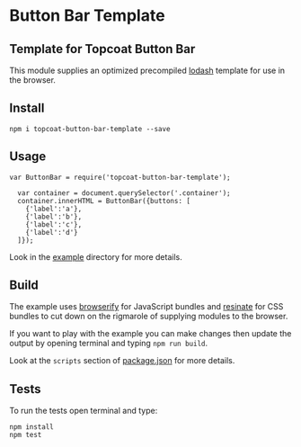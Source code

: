 Button Bar Template
===================

Template for Topcoat Button Bar
-------------------------------
This module supplies an optimized precompiled [lodash](lodash.com/docs#template) template for use in the browser.

Install
-------
`npm i topcoat-button-bar-template --save`

Usage
-----

```
var ButtonBar = require('topcoat-button-bar-template');

  var container = document.querySelector('.container');
  container.innerHTML = ButtonBar({buttons: [
    {'label':'a'},
    {'label':'b'},
    {'label':'c'},
    {'label':'d'}
  ]});

```

Look in the
[example](https://github.com/topcoat/button-bar-template/blob/master/example) directory for more details.

Build
-----

The example uses [browserify](http://browserify.org/) for JavaScript bundles
and [resinate](http://github.com/kristoferjoseph/resinate) for CSS bundles to cut down on the
rigmarole of supplying modules to the browser.

If you want to play with the example you can make changes then update the
output by opening terminal and typing `npm run build`.

Look at the `scripts` section of
[package.json](https://github.com/topcoat/button-bar-template/blob/master/package.json#L6) for more details.

Tests
-----

To run the tests open terminal and type:
```
npm install
npm test
```
